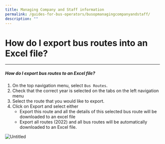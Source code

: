 ```yaml
---
title: Managing Company and Staff information
permalink: /guides-for-bus-operators/busopmanagingcompanyandstaff/
description: ""
---
```

# How do I export bus routes into an Excel file?

----------
##### How do I export bus routes to an Excel file?


1.  On the top navigation menu, select `Bus Routes`.
2.  Check that the correct year is selected on the tabs on the left navigation menu
3.  Select the route that you would like to export.
4.  Click on Export and select either
	* Export this route and all the details of this selected bus route will be downloaded to an excel file
	* Export all routes (2022) and all bus routes will be automatically downloaded to an Excel file.

![Untitled](https://s3-us-west-2.amazonaws.com/secure.notion-static.com/723b73e3-5888-4879-852d-0ce837e70122/Untitled.png)
<br>